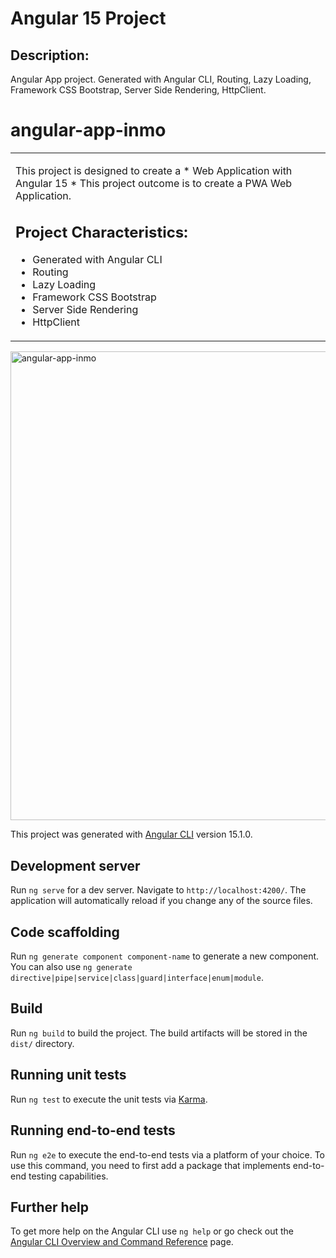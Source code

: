 # Angular 15 Project

## Description:
Angular App project. Generated with Angular CLI, Routing, Lazy Loading, Framework CSS Bootstrap, Server Side Rendering, HttpClient.


 # angular-app-inmo

<table>
<tr>
<td>

This project is designed to create a * Web Application with Angular 15 *
This project outcome is to create a PWA Web Application.


## Project Characteristics:

* Generated with Angular CLI
* Routing
* Lazy Loading
* Framework CSS Bootstrap
* Server Side Rendering
* HttpClient

</td>
</tr>
</table>



<img width="750" alt="angular-app-inmo" src="https://i.postimg.cc/brC613Tt/p12.png">



This project was generated with [Angular CLI](https://github.com/angular/angular-cli) version 15.1.0.

## Development server

Run `ng serve` for a dev server. Navigate to `http://localhost:4200/`. The application will automatically reload if you change any of the source files.

## Code scaffolding

Run `ng generate component component-name` to generate a new component. You can also use `ng generate directive|pipe|service|class|guard|interface|enum|module`.

## Build

Run `ng build` to build the project. The build artifacts will be stored in the `dist/` directory.

## Running unit tests

Run `ng test` to execute the unit tests via [Karma](https://karma-runner.github.io).

## Running end-to-end tests

Run `ng e2e` to execute the end-to-end tests via a platform of your choice. To use this command, you need to first add a package that implements end-to-end testing capabilities.

## Further help

To get more help on the Angular CLI use `ng help` or go check out the [Angular CLI Overview and Command Reference](https://angular.io/cli) page.
